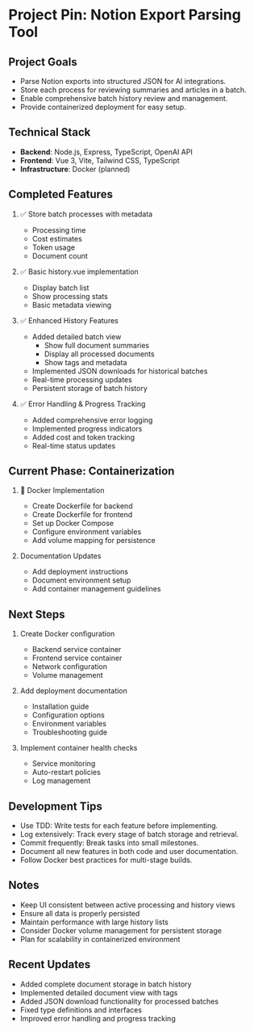# Project Pin: Notion Export Parsing Tool

## Project Goals
- Parse Notion exports into structured JSON for AI integrations.
- Store each process for reviewing summaries and articles in a batch.
- Enable comprehensive batch history review and management.
- Provide containerized deployment for easy setup.

## Technical Stack
- **Backend**: Node.js, Express, TypeScript, OpenAI API
- **Frontend**: Vue 3, Vite, Tailwind CSS, TypeScript
- **Infrastructure**: Docker (planned)

## Completed Features
1. ✅ Store batch processes with metadata
   - Processing time
   - Cost estimates
   - Token usage
   - Document count

2. ✅ Basic history.vue implementation
   - Display batch list
   - Show processing stats
   - Basic metadata viewing

3. ✅ Enhanced History Features
   - Added detailed batch view
     - Show full document summaries
     - Display all processed documents
     - Show tags and metadata
   - Implemented JSON downloads for historical batches
   - Real-time processing updates
   - Persistent storage of batch history

4. ✅ Error Handling & Progress Tracking
   - Added comprehensive error logging
   - Implemented progress indicators
   - Added cost and token tracking
   - Real-time status updates

## Current Phase: Containerization
1. 🔄 Docker Implementation
   - Create Dockerfile for backend
   - Create Dockerfile for frontend
   - Set up Docker Compose
   - Configure environment variables
   - Add volume mapping for persistence

2. Documentation Updates
   - Add deployment instructions
   - Document environment setup
   - Add container management guidelines

## Next Steps
1. Create Docker configuration
   - Backend service container
   - Frontend service container
   - Network configuration
   - Volume management

2. Add deployment documentation
   - Installation guide
   - Configuration options
   - Environment variables
   - Troubleshooting guide

3. Implement container health checks
   - Service monitoring
   - Auto-restart policies
   - Log management

## Development Tips
- Use TDD: Write tests for each feature before implementing.
- Log extensively: Track every stage of batch storage and retrieval.
- Commit frequently: Break tasks into small milestones.
- Document all new features in both code and user documentation.
- Follow Docker best practices for multi-stage builds.

## Notes
- Keep UI consistent between active processing and history views
- Ensure all data is properly persisted
- Maintain performance with large history lists
- Consider Docker volume management for persistent storage
- Plan for scalability in containerized environment

## Recent Updates
- Added complete document storage in batch history
- Implemented detailed document view with tags
- Added JSON download functionality for processed batches
- Fixed type definitions and interfaces
- Improved error handling and progress tracking
